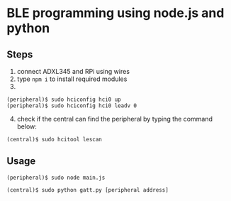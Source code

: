# BLE programming using node.js and python

## Steps
1. connect ADXL345 and RPi using wires
2. type `npm i` to install required modules
3. 
```
(peripheral)$ sudo hciconfig hci0 up
(peripheral)$ sudo hciconfig hci0 leadv 0
``` 
4. check if the central can find the peripheral by typing the command below:
```
(central)$ sudo hcitool lescan
```    

## Usage

    (peripheral)$ sudo node main.js
    
    (central)$ sudo python gatt.py [peripheral address]

